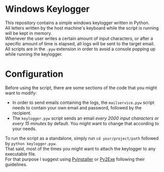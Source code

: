 # Windows Keylogger
This repository contains a simple windows keylogger written in Python.<br/>
All letters written by the host machine's keyboard while the script is running will be kept in memory.<br/>
Whenever the user writes a certain amount of input characters, or after a specific amount of time is elapsed, all logs will be sent to the target email.<br/>
All scripts are in the ```.pyw``` extension in order to avoid a console popping up while running the keylogger.<br/>


 # Configuration
Before using the script, there are some sections of the code that you might want to modify:<br/>
* In order to send emails containing the logs, the ```mailservice.pyw``` script needs to contain your own email and password, followed by the recipient.<br/>
* The ```keylogger.pyw``` script sends an email _every 2000 input characters or every 15 minutes_ by default. You might want to change that according to your needs.<br/>

To run the script as a standalone, simply run ```cd your/project/path``` followed by ```python keylogger.pyw```.<br/>
That said, most of the times you might want to attach the keylogger to any executable file.<br/>
For that purpose I suggest using [PyInstaller](https://pyinstaller.readthedocs.io/en/stable/) or [Py2Exe](https://pypi.org/project/py2exe/) following their guidelines.<br/>